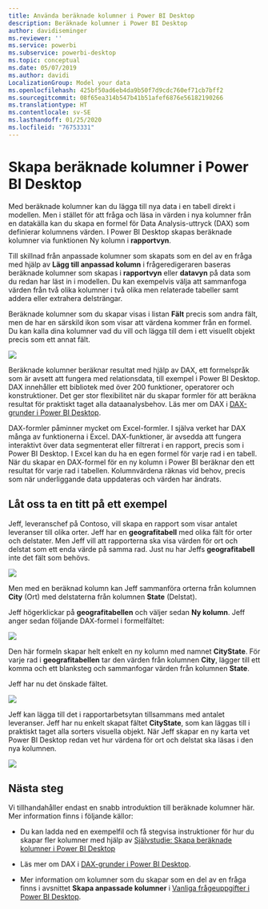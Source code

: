 ```yaml
---
title: Använda beräknade kolumner i Power BI Desktop
description: Beräknade kolumner i Power BI Desktop
author: davidiseminger
ms.reviewer: ''
ms.service: powerbi
ms.subservice: powerbi-desktop
ms.topic: conceptual
ms.date: 05/07/2019
ms.author: davidi
LocalizationGroup: Model your data
ms.openlocfilehash: 425bf50ad6eb4da9b50f7d9cdc760ef71cb7bff2
ms.sourcegitcommit: 08f65ea314b547b41b51afef6876e56182190266
ms.translationtype: HT
ms.contentlocale: sv-SE
ms.lasthandoff: 01/25/2020
ms.locfileid: "76753331"
---
```

# <a name="create-calculated-columns-in-power-bi-desktop"></a>Skapa beräknade kolumner i Power BI Desktop
Med beräknade kolumner kan du lägga till nya data i en tabell direkt i modellen. Men i stället för att fråga och läsa in värden i nya kolumner från en datakälla kan du skapa en formel för Data Analysis-uttryck (DAX) som definierar kolumnens värden. I Power BI Desktop skapas beräknade kolumner via funktionen Ny kolumn i **rapportvyn**.

Till skillnad från anpassade kolumner som skapats som en del av en fråga med hjälp av **Lägg till anpassad kolumn** i frågeredigeraren baseras beräknade kolumner som skapas i **rapportvyn** eller **datavyn** på data som du redan har läst in i modellen. Du kan exempelvis välja att sammanfoga värden från två olika kolumner i två olika men relaterade tabeller samt addera eller extrahera delsträngar.

Beräknade kolumner som du skapar visas i listan **Fält** precis som andra fält, men de har en särskild ikon som visar att värdena kommer från en formel. Du kan kalla dina kolumner vad du vill och lägga till dem i ett visuellt objekt precis som ett annat fält.

![](media/desktop-calculated-columns/calccolinpbid_fields.png)

Beräknade kolumner beräknar resultat med hjälp av DAX, ett formelspråk som är avsett att fungera med relationsdata, till exempel i Power BI Desktop. DAX innehåller ett bibliotek med över 200 funktioner, operatorer och konstruktioner. Det ger stor flexibilitet när du skapar formler för att beräkna resultat för praktiskt taget alla dataanalysbehov. Läs mer om DAX i [DAX-grunder i Power BI Desktop](desktop-quickstart-learn-dax-basics.md).

DAX-formler påminner mycket om Excel-formler. I själva verket har DAX många av funktionerna i Excel. DAX-funktioner, är avsedda att fungera interaktivt över data segmenterat eller filtrerat i en rapport, precis som i Power BI Desktop. I Excel kan du ha en egen formel för varje rad i en tabell. När du skapar en DAX-formel för en ny kolumn i Power BI beräknar den ett resultat för varje rad i tabellen. Kolumnvärdena räknas vid behov, precis som när underliggande data uppdateras och värden har ändrats.

## <a name="lets-look-at-an-example"></a>Låt oss ta en titt på ett exempel
Jeff, leveranschef på Contoso, vill skapa en rapport som visar antalet leveranser till olika orter. Jeff har en **geografitabell** med olika fält för orter och delstater. Men Jeff vill att rapporterna ska visa värden för ort och delstat som ett enda värde på samma rad. Just nu har Jeffs **geografitabell** inte det fält som behövs.

![](media/desktop-calculated-columns/calccolinpbid_cityandstatefields.png)

Men med en beräknad kolumn kan Jeff sammanföra orterna från kolumnen **City** (Ort) med delstaterna från kolumnen **State** (Delstat).

Jeff högerklickar på **geografitabellen** och väljer sedan **Ny kolumn**. Jeff anger sedan följande DAX-formel i formelfältet:

![](media/desktop-calculated-columns/calccolinpbid_formula.png)

Den här formeln skapar helt enkelt en ny kolumn med namnet **CityState**. För varje rad i **geografitabellen** tar den värden från kolumnen **City**, lägger till ett komma och ett blanksteg och sammanfogar värden från kolumnen **State**.

Jeff har nu det önskade fältet.

![](media/desktop-calculated-columns/calccolinpbid_citystatefield.png)

Jeff kan lägga till det i rapportarbetsytan tillsammans med antalet leveranser. Jeff har nu enkelt skapat fältet **CityState**, som kan läggas till i praktiskt taget alla sorters visuella objekt. När Jeff skapar en ny karta vet Power BI Desktop redan vet hur värdena för ort och delstat ska läsas i den nya kolumnen.

![](media/desktop-calculated-columns/calccolinpbid_citystatemap.png)

## <a name="next-steps"></a>Nästa steg
Vi tillhandahåller endast en snabb introduktion till beräknade kolumner här. Mer information finns i följande källor:

* Du kan ladda ned en exempelfil och få stegvisa instruktioner för hur du skapar fler kolumner med hjälp av [Självstudie: Skapa beräknade kolumner i Power BI Desktop](desktop-tutorial-create-calculated-columns.md)

* Läs mer om DAX i [DAX-grunder i Power BI Desktop](desktop-quickstart-learn-dax-basics.md).

* Mer information om kolumner som du skapar som en del av en fråga finns i avsnittet **Skapa anpassade kolumner** i [Vanliga frågeuppgifter i Power BI Desktop](desktop-common-query-tasks.md).  

